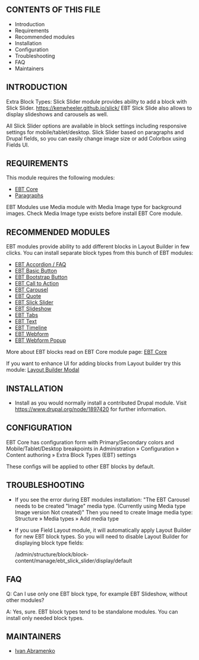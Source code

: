 CONTENTS OF THIS FILE
---------------------

 * Introduction
 * Requirements
 * Recommended modules
 * Installation
 * Configuration
 * Troubleshooting
 * FAQ
 * Maintainers

INTRODUCTION
------------

Extra Block Types: Slick Slider module provides ability
to add a block with Slick Slider.
https://kenwheeler.github.io/slick/
EBT Slick Slide also allows to display slideshows and carousels as well.

All Slick Slider options are available in block settings
including responsive settings for mobile/tablet/desktop.
Slick Slider based on paragraphs and Drupal fields,
so you can easily change image size or add Colorbox using Fields UI.

REQUIREMENTS
------------

This module requires the following modules:
 * [EBT Core](https://www.drupal.org/project/ebt_core)
 * [Paragraphs](https://www.drupal.org/project/paragraphs)

EBT Modules use Media module with Media Image type for background images.
Check Media Image type exists before install EBT Core module.

RECOMMENDED MODULES
-------------------

EBT modules provide ability to add different blocks
in Layout Builder in few clicks.
You can install separate block types from this bunch of EBT modules:
 * [EBT Accordion / FAQ](https://www.drupal.org/project/ebt_accordion)
 * [EBT Basic Button](https://www.drupal.org/project/ebt_basic_button)
 * [EBT Bootstrap Button](https://www.drupal.org/project/ebt_bootstrap_button)
 * [EBT Call to Action](https://www.drupal.org/project/ebt_cta)
 * [EBT Carousel](https://www.drupal.org/project/ebt_carousel)
 * [EBT Quote](https://www.drupal.org/project/ebt_quote)
 * [EBT Slick Slider](https://www.drupal.org/project/ebt_slick_slider)
 * [EBT Slideshow](https://www.drupal.org/project/ebt_slideshow)
 * [EBT Tabs](https://www.drupal.org/project/ebt_tabs)
 * [EBT Text](https://www.drupal.org/project/ebt_text)
 * [EBT Timeline](https://www.drupal.org/project/ebt_timeline)
 * [EBT Webform](https://www.drupal.org/project/ebt_webform)
 * [EBT Webform Popup](https://www.drupal.org/project/ebt_webform_popup)

More about EBT blocks read on EBT Core module page:
[EBT Core](https://www.drupal.org/project/ebt_core)

If you want to enhance UI for adding blocks from Layout builder try this module:
[Layout Builder Modal](https://www.drupal.org/project/layout_builder_modal)

INSTALLATION
------------

 * Install as you would normally install a contributed Drupal module. Visit
   https://www.drupal.org/node/1897420 for further information.

CONFIGURATION
-------------

EBT Core has configuration form with Primary/Secondary colors
and Mobile/Tablet/Desktop breakpoints in
Administration » Configuration » Content authoring
» Extra Block Types (EBT) settings

These configs will be applied to other EBT blocks by default.

TROUBLESHOOTING
---------------

 * If you see the error during EBT modules installation:
   "The EBT Carousel needs to be created "Image" media type.
   (Currently using Media type Image version Not created)"
   Then you need to create Image media type:
   Structure » Media types » Add media type
 * If you use Field Layout module,
   it will automatically apply Layout Builder for new EBT block types.
   So you will need to disable Layout Builder for displaying block type fields:

   /admin/structure/block/block-content/manage/ebt_slick_slider/display/default

FAQ
---

Q: Can I use only one EBT block type, for example EBT Slideshow,
without other modules?

A: Yes, sure. EBT block types tend to be standalone modules.
You can install only needed block types.

MAINTAINERS
-----------

 * [Ivan Abramenko](https://www.drupal.org/u/levmyshkin)
